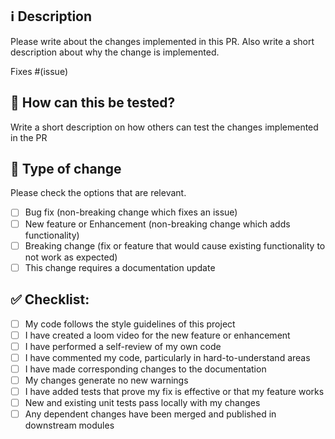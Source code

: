 ## ℹ️ Description

Please write about the changes implemented in this PR. Also write a short description about why the change is implemented.

Fixes #(issue)

## 🧪 How can this be tested?

Write a short description on how others can test the changes implemented in the PR

## 📍 Type of change

Please check the options that are relevant.

- [ ] Bug fix (non-breaking change which fixes an issue)
- [ ] New feature or Enhancement (non-breaking change which adds functionality)
- [ ] Breaking change (fix or feature that would cause existing functionality to not work as expected)
- [ ] This change requires a documentation update

## ✅ Checklist:

- [ ] My code follows the style guidelines of this project
- [ ] I have created a loom video for the new feature or enhancement
- [ ] I have performed a self-review of my own code
- [ ] I have commented my code, particularly in hard-to-understand areas
- [ ] I have made corresponding changes to the documentation
- [ ] My changes generate no new warnings
- [ ] I have added tests that prove my fix is effective or that my feature works
- [ ] New and existing unit tests pass locally with my changes
- [ ] Any dependent changes have been merged and published in downstream modules
